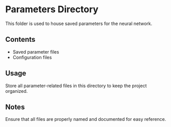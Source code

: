 # Parameters Directory

This folder is used to house saved parameters for the neural network. 

## Contents

- Saved parameter files
- Configuration files

## Usage

Store all parameter-related files in this directory to keep the project organized.

## Notes

Ensure that all files are properly named and documented for easy reference.